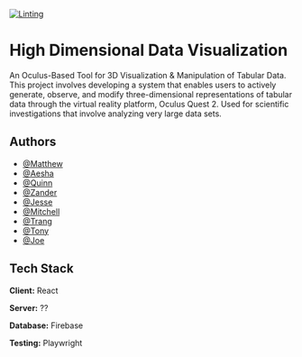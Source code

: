 [![Linting](https://github.com/UniversityOfSaskatchewanCMPT371/term-project-2024-team-2/actions/workflows/lint.yml/badge.svg)](https://github.com/UniversityOfSaskatchewanCMPT371/term-project-2024-team-2/actions/workflows/lint.yml)

# High Dimensional Data Visualization

An Oculus-Based Tool for 3D Visualization & Manipulation of Tabular Data. This project involves developing a system that enables users to actively generate, observe, and modify three-dimensional representations of tabular data through the virtual reality platform, Oculus Quest 2. Used for scientific investigations that involve analyzing very large data sets. 


## Authors

- [@Matthew](https://www.github.com/matthew-buglass)
- [@Aesha](https://www.github.com/Aesha7)
- [@Quinn](https://www.github.com/qpb948)
- [@Zander](https://www.github.com/Subzeero)
- [@Jesse](https://www.github.com/Jesster2829)
- [@Mitchell](https://www.github.com/MitchWag01)
- [@Trang](https://www.github.com/trangnguyen3010)
- [@Tony](https://www.github.com/LongQuanNguyen)
- [@Joe](https://www.github.com/Joembonayo)


## Tech Stack

**Client:** React

**Server:** ??

**Database:** Firebase

**Testing:** Playwright
